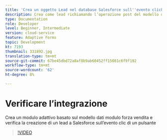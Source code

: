 ```yaml
---
title: 'Crea un oggetto Lead nel database Salesforce sull''evento click di un pulsante '
description: Crea come lead richiamando l’operazione post del modello dati modulo
type: Documentation
role: Developer
level: Beginner, Intermediate
version: cloud-service
feature: Adaptive Forms
topic: Development
kt: 7193
thumbnail: 331892.jpg
translation-type: tm+mt
source-git-commit: 67be45dbd72a8af8b9ab60452ff15081c6f9f192
workflow-type: tm+mt
source-wordcount: '62'
ht-degree: 8%

---
```



# Verificare l’integrazione

Crea un modulo adattivo basato sul modello dati modulo forza vendita e verifica la creazione di un lead a Salesforce sull’evento clic di un pulsante

>[!VIDEO](https://video.tv.adobe.com/v/331892?quality=12&learn=on)


